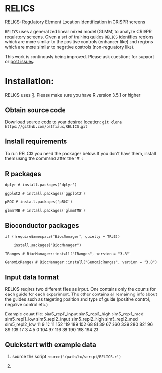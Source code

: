 # RELICS
RELICS: Regulatory Element Location Identification  in CRISPR screens

`RELICS` uses a generalized linear mixed model (GLMM) to analyze CRISPR regulatory screens. Given a set of training guides `RELICS` identifies regions which are more similar to the positive controls (enhancer like) and regions which are more similar to negative controls (non-regulatory like).

This work is continously being improved. Please ask questions for support or [post issues](https://github.com/patfiaux/RELICS/issues).

# Installation:
RELICS uses [R](https://cran.r-project.org/bin/windows/base/). Please make sure you have R version 3.5.1 or higher

## Obtain source code
Download source code to your desired location: `git clone https://github.com/patfiaux/RELICS.git`

## Install requirements
To run RELCIS you need the packages below. If you don't have them, install them using the command after the '#'):
## R packages
```
dplyr # install.packages('dplyr')

ggplot2 # install.packages('ggplot2')

pROC # install.packages('pROC')

glmmTMB # install.packages('glmmTMB')
```
## Bioconductor packages
```
if (!requireNamespace("BiocManager", quietly = TRUE))

    install.packages("BiocManager")
    
IRanges # BiocManager::install("IRanges", version = "3.8")

GenomicRanges # BiocManager::install("GenomicRanges", version = "3.8")
```

## Input data format
RELICS reqires two different files as input. One contains only the counts for each guide for each experiment. The other contains all remaining info about the guides such as targeting position and type of guide (positive control, negative control etc.)

Example count file:
sim5_repl1_input	sim5_repl1_high	sim5_repl1_med	sim5_repl1_low	sim5_repl2_input	sim5_repl2_high	sim5_repl2_med	sim5_repl2_low
11	9	12	11	152	119	189	102
68	81	39	67	360	339	280	821
96	89	109	17	3	4	5	0
104	97	116	38	190	198	194	23



## Quickstart with example data
1. source the script
`source('/path/to/script/RELICS.r')`

2. 
